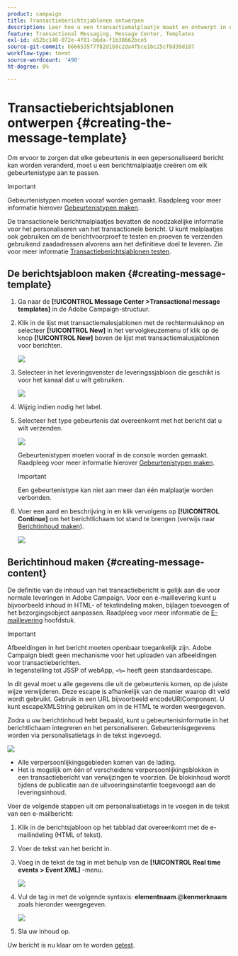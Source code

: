 ```yaml
---
product: campaign
title: Transactieberichtsjablonen ontwerpen
description: Leer hoe u een transactiemalplaatje maakt en ontwerpt in Adobe Campaign Classic
feature: Transactional Messaging, Message Center, Templates
exl-id: a52bc140-072e-4f81-b6da-f1b38662bce5
source-git-commit: b666535f7f82d1b8c2da4fbce1bc25cf8d39d187
workflow-type: tm+mt
source-wordcount: '498'
ht-degree: 0%

---
```


# Transactieberichtsjablonen ontwerpen {#creating-the-message-template}



Om ervoor te zorgen dat elke gebeurtenis in een gepersonaliseerd bericht kan worden veranderd, moet u een berichtmalplaatje creëren om elk gebeurtenistype aan te passen.

>[!IMPORTANT]
>
>Gebeurtenistypen moeten vooraf worden gemaakt. Raadpleeg voor meer informatie hierover [Gebeurtenistypen maken](../../message-center/using/creating-event-types.md).

De transactionele berichtmalplaatjes bevatten de noodzakelijke informatie voor het personaliseren van het transactionele bericht. U kunt malplaatjes ook gebruiken om de berichtvoorproef te testen en proeven te verzenden gebruikend zaadadressen alvorens aan het definitieve doel te leveren. Zie voor meer informatie [Transactieberichtsjablonen testen](../../message-center/using/testing-message-templates.md).

## De berichtsjabloon maken {#creating-message-template}

1. Ga naar de **[!UICONTROL Message Center >Transactional message templates]** in de Adobe Campaign-structuur.

1. Klik in de lijst met transactiemalesjablonen met de rechtermuisknop en selecteer **[!UICONTROL New]** in het vervolgkeuzemenu of klik op de knop **[!UICONTROL New]** boven de lijst met transactiemalusjablonen voor berichten.

   ![](assets/messagecenter_create_model_001.png)

1. Selecteer in het leveringsvenster de leveringssjabloon die geschikt is voor het kanaal dat u wilt gebruiken.

   ![](assets/messagecenter_create_model_002.png)

1. Wijzig indien nodig het label.

1. Selecteer het type gebeurtenis dat overeenkomt met het bericht dat u wilt verzenden.

   ![](assets/messagecenter_create_model_003.png)

   Gebeurtenistypen moeten vooraf in de console worden gemaakt. Raadpleeg voor meer informatie hierover [Gebeurtenistypen maken](../../message-center/using/creating-event-types.md).

   >[!IMPORTANT]
   >
   >Een gebeurtenistype kan niet aan meer dan één malplaatje worden verbonden.

1. Voer een aard en beschrijving in en klik vervolgens op **[!UICONTROL Continue]** om het berichtlichaam tot stand te brengen (verwijs naar [Berichtinhoud maken](#creating-message-content)).

   ![](assets/messagecenter_create_model_004.png)

## Berichtinhoud maken {#creating-message-content}

De definitie van de inhoud van het transactiebericht is gelijk aan die voor normale leveringen in Adobe Campaign. Voor een e-maillevering kunt u bijvoorbeeld inhoud in HTML- of tekstindeling maken, bijlagen toevoegen of het bezorgingsobject aanpassen. Raadpleeg voor meer informatie de [E-maillevering](../../delivery/using/about-email-channel.md) hoofdstuk.

>[!IMPORTANT]
>
>Afbeeldingen in het bericht moeten openbaar toegankelijk zijn. Adobe Campaign biedt geen mechanisme voor het uploaden van afbeeldingen voor transactieberichten.\
>In tegenstelling tot JSSP of webApp, `<%=` heeft geen standaardescape.
>
>In dit geval moet u alle gegevens die uit de gebeurtenis komen, op de juiste wijze verwijderen. Deze escape is afhankelijk van de manier waarop dit veld wordt gebruikt. Gebruik in een URL bijvoorbeeld encodeURIComponent. U kunt escapeXMLString gebruiken om in de HTML te worden weergegeven.

Zodra u uw berichtinhoud hebt bepaald, kunt u gebeurtenisinformatie in het berichtlichaam integreren en het personaliseren. Gebeurtenisgegevens worden via personalisatietags in de tekst ingevoegd.

![](assets/messagecenter_create_content_001.png)

* Alle verpersoonlijkingsgebieden komen van de lading.
* Het is mogelijk om één of verscheidene verpersoonlijkingsblokken in een transactiebericht van verwijzingen te voorzien. De blokinhoud wordt tijdens de publicatie aan de uitvoeringsinstantie toegevoegd aan de leveringsinhoud.

Voer de volgende stappen uit om personalisatietags in te voegen in de tekst van een e-mailbericht:

1. Klik in de berichtsjabloon op het tabblad dat overeenkomt met de e-mailindeling (HTML of tekst).

1. Voer de tekst van het bericht in.

1. Voeg in de tekst de tag in met behulp van de **[!UICONTROL Real time events > Event XML]** -menu.

   ![](assets/messagecenter_create_custo_002.png)

1. Vul de tag in met de volgende syntaxis: **elementnaam**.@**kenmerknaam** zoals hieronder weergegeven.

   ![](assets/messagecenter_create_custo_003.png)

1. Sla uw inhoud op.

Uw bericht is nu klaar om te worden [getest](../../message-center/using/testing-message-templates.md).
